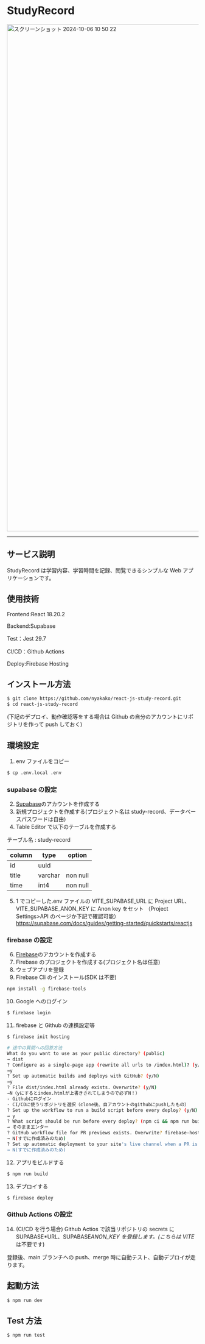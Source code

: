 # StudyRecord

<img width="1331" alt="スクリーンショット 2024-10-06 10 50 22" src="https://github.com/user-attachments/assets/c605c5c3-14fb-4cb8-b36e-8ccf0455a14e">



---

## サービス説明

StudyRecord は学習内容、学習時間を記録、閲覧できるシンプルな Web アプリケーションです。

## 使用技術

Frontend:React 18.20.2

Backend:Supabase

Test：Jest 29.7

CI/CD：Github Actions

Deploy:Firebase Hosting

## インストール方法

```bash
$ git clone https://github.com/nyakako/react-js-study-record.git
$ cd react-js-study-record
```

(下記のデプロイ、動作確認等をする場合は Github の自分のアカウントにリポジトリを作って push しておく)

## 環境設定

1. env ファイルをコピー

```bash
$ cp .env.local .env
```

### supabase の設定

2. [Supabase](https://supabase.com/)のアカウントを作成する
3. 新規プロジェクトを作成する(プロジェクト名は study-record、データベースパスワードは自由)
4. Table Editor で以下のテーブルを作成する

テーブル名 : study-record

| column | type    | option   |
| ------ | ------- | -------- |
| id     | uuid    |          |
| title  | varchar | non null |
| time   | int4    | non null |

5. 1 でコピーした.env ファイルの
   VITE_SUPABASE_URL に Project URL、
   VITE_SUPABASE_ANON_KEY に Anon key をセット
   （Project Settings>API のページか下記で確認可能）
   https://supabase.com/docs/guides/getting-started/quickstarts/reactjs

### firebase の設定

6. [Firebase](https://firebase.google.com/?hl=ja)のアカウントを作成する
7. Firebase のプロジェクトを作成する(プロジェクト名は任意)
8. ウェブアプリを登録
9. Firebase Cli のインストール(SDK は不要)

```bash
npm install -g firebase-tools
```

10. Google へのログイン

```bash
$ firebase login
```

11. firebase と Github の連携設定等

```bash
$ firebase init hosting

# 途中の質問への回答方法
What do you want to use as your public directory? (public)
→ dist
? Configure as a single-page app (rewrite all urls to /index.html)? (y/N)
→y
? Set up automatic builds and deploys with GitHub? (y/N)
→y
? File dist/index.html already exists. Overwrite? (y/N)
→N（yにするとindex.htmlが上書きされてしまうので必ずN！）
- Githubにログイン
- CI/CDに使うリポジトリを選択（clone後、自アカウントのgithubにpushしたもの）
? Set up the workflow to run a build script before every deploy? (y/N)
→ y
? What script should be run before every deploy? (npm ci && npm run build)
→ そのままエンター
? GitHub workflow file for PR previews exists. Overwrite? firebase-hosting-pull-request.yml (y/N)
→ N(すでに作成済みのため)
? Set up automatic deployment to your site's live channel when a PR is merged? (Y/n)
→ N(すでに作成済みのため)
```

12. アプリをビルドする

```bash
$ npm run build
```

13. デプロイする

```bash
$ firebase deploy
```

### Github Actions の設定

14. (CI/CD を行う場合)
    Github Actios で該当リポジトリの secrets に SUPABASE\*URL、SUPABASE*ANON_KEY を登録します。(こちらは VITE*は不要です)

登録後、main ブランチへの push、merge 時に自動テスト、自動デプロイが走ります。

## 起動方法

```bash
$ npm run dev
```

## Test 方法

```bash
$ npm run test
```
